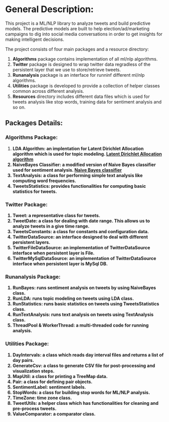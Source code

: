 <h1>General Description:</h1>
This project is a ML/NLP library to analyze tweets and build predictive models. The predictive models are built to help election/ad/marketing campaigns to dig into social media conversations in order to get insights for making intelligent decisions.

The project consists of four main packages and a resource directory:
<ol>
<li><b>Algorithms</b> package contains implementation of all ml/nlp algorithms.</li>
<li><b>Twitter</b> package is designed to wrap twitter data regradless of the persistent layer that we use to store/retrieve tweets.</li>
<li><b>Runanalysis</b> package is an interface for runninf different ml/nlp algorithms.</li>
<li><b>Utilities</b> package is developed to provide a collection of helper classes common across different analysis.</li>
<li><b>Resources</b> directory includes different data files which is used for tweets analysis like stop words, training data for sentiment analysis and so on.</li>
</ol>

<h2>Packages Details:</h2>
<h3>Algorithms Package:</h3>
<ol>
<li><b>LDA Algorithm:<b> an implentation for Latent Dirichlet Allocation algorithm which is used for topic modeling.
<a href="http://en.wikipedia.org/wiki/Latent_Dirichlet_allocation"> Latent Dirichlet Allocation algorithm</a></li>
<li><b>NaiveBayes Classifier:</b> a modified version of Naive Bayes classifier used for sentiment analysis.
<a href="http://en.wikipedia.org/wiki/Naive_Bayes_classifier">Naive Bayes classifier</a></li>
<li><b>TextAnalysis:</b> a class for performing simple text analysis like computing word frequencies.</li>
<li><b>TweetsStatistics:</b> provides functionalities for computing basic statistics for tweets.</li>
</ol>

<h3>Twitter Package:</h3>
<ol>
<li><b>Tweet:</b> a representative class for tweets.</li>
<li><b>TweetDate:</b> a class for dealing with date range. This allows us to analyze tweets in a give time range.</li>
<li><b>TweetsConstants:</b> a class for constants and configuration data.</li>
<li><b>TwitterDataSource:</b> an interface designed to deal with different persistent layers.</li>
<li><b>TwitterFileDataSource:</b> an implementation of TwitterDataSource interface when persistent layer is File.</li>
<li><b>TwitterMySqlDataSource:</b> an implementation of TwitterDataSource interface when persistent layer is MySql DB.</li>
</ol>

<h3>Runanalysis Package:</h3>
<ol>
<li><b>RunBayes:</b> runs sentiment analysis on tweets by using NaiveBayes class.</li>
<li><b>RunLDA:</b> runs topic modeling on tweets using LDA class.</li>
<li><b>RunStatistics:</b> runs basic statistics on tweets using TweetsStatistics class.</li>
<li><b>RunTextAnalysis:</b> runs text analysis on tweets using TextAnalysis class.</li>
<li><b>ThreadPool & WorkerThread:</b> a multi-threaded code for running analysis.</li>
</ol>

<h3>Utilities Package:</h3>
<ol>
<li><b>DayIntervals:</b> a class which reads day interval files and returns a list of day pairs.</li>
<li><b>GenerateCsv:</b> a class to generate CSV file for post-processing and visualization steps.</li>
<li><b>MapUtil:</b> a class for printing a TreeMap data.</li>
<li><b>Pair:</b> a class for defining pair objects.</li>
<li><b>SentimentLabel:</b> sentiment labels.</li>
<li><b>StopWords:</b> a class for building stop words for ML/NLP analysis.</li>
<li><b>TimeZone:</b> time zone class.</li>
<li><b>TweetUtils:</b> a helper class which has functionalities for cleaning and pre-process tweets.</li>
<li><b>ValueComparator:</b> a comparator class.</li>
</ol>
